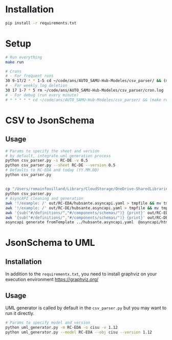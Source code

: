 # Installation
```bash
pip install -r requirements.txt
```

# Setup
```bash
# Run everything
make run

# Crons
# - For frequent runs 
30 9-17/2 * * 1-5 cd ~/code/ans/AUTO_SAMU-Hub-Modeles/csv_parser/ && (make run >>cron.log 2>&1)
# - For weekly log deletion
30 17 1-7 * 5 rm ~/code/ans/AUTO_SAMU-Hub-Modeles/csv_parser/cron.log
# - For debug (run every minute)
# * * * * * cd ~/code/ans/AUTO_SAMU-Hub-Modeles/csv_parser/ && (make run >>cron.log 2>&1)
```

# CSV to JsonSchema
## Usage
```bash
# Params to specify the sheet and version
# by default, integrate uml generation process
python csv_parser.py -s RC-DE -v 0.5  
python csv_parser.py --sheet RC-DE --version 0.5
# Defaults to RC-EDA and today (YY.MM.DD)
python csv_parser.py
```

## 
```bash
cp "/Users/romainfouilland/Library/CloudStorage/OneDrive-SharedLibraries-ANS/Espace Projets - Espace Programme SI-SAMU/01 - Equipe projet/07 - Innovation et prospectif/12 - Hub Santé/17 - MDD/MDD - Hub Santé.xlsx" model.xlsx
python csv_parser.py
# AsyncAPI cleaning and generation
awk '!/example: /' out/RC-EDA/hubsante.asyncapi.yaml > tmpfile && mv tmpfile out/RC-EDA/hubsante.asyncapi.yaml
awk '!/example: /' out/RC-DE/hubsante.asyncapi.yaml > tmpfile && mv tmpfile out/RC-DE/hubsante.asyncapi.yaml
awk '{sub("#/definitions/","#/components/schemas/")} {print}' out/RC-EDA/hubsante.asyncapi.yaml > tmpfile && mv tmpfile out/RC-EDA/hubsante.asyncapi.yaml
awk '{sub("#/definitions/","#/components/schemas/")} {print}' out/RC-DE/hubsante.asyncapi.yaml > tmpfile && mv tmpfile out/RC-DE/hubsante.asyncapi.yaml
asyncapi generate fromTemplate ../hubsante.asyncapi.yaml  @asyncapi/html-template@0.28.0 -o ../../web/specs --force-write
```

# JsonSchema to UML
## Installation
In addition to the `requirementx.txt`, you need to install graphviz on your execution environment https://graphviz.org/

## Usage
UML generator is called by default in the `csv_parser.py` but you may want to run it directly.
```bash
# Params to specify model and version
python uml_generator.py -m RC-EDA -o cisu -v 1.12
python uml_generator.py --model RC-EDA --obj cisu --version 1.12
```


